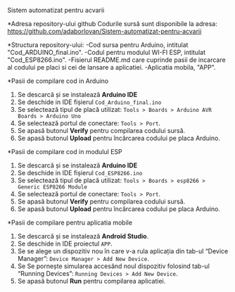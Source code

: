 Sistem automatizat pentru acvarii

*Adresa repository-ului github
Codurile sursă sunt disponibile la adresa: https://github.com/adaborlovan/Sistem-automatizat-pentru-acvarii

*Structura repository-ului:
-Cod sursa pentru Arduino, intitulat "Cod_ARDUINO_final.ino".
-Codul pentru modulul WI-FI ESP, intitulat "Cod_ESP8266.ino".
-Fisierul README.md care cuprinde pasii de incarcare al codului pe placi si cei de lansare a aplicatiei.
-Aplicatia mobila, "APP".

*Pasii de compilare cod in Arduino
1. Se descarcă și se instalează **Arduino IDE** 
2. Se deschide in IDE fișierul `Cod_Arduino_final.ino`
3. Se selectează tipul de placă utilizat: `Tools > Boards > Arduino AVR Boards > Arduino Uno` 
4. Se selectează portul de conectare: `Tools > Port`.
5. Se apasă butonul **Verify** pentru compilarea codului sursă.
6. Se apasă butonul **Upload** pentru încărcarea codului pe placa Arduino.

*Pasii de compilare cod in modulul ESP
1. Se descarcă și se instalează **Arduino IDE** 
2. Se deschide in IDE fișierul `Cod_ESP8266.ino`
3. Se selectează tipul de placă utilizat: `Tools > Boards > esp8266 > Generic ESP8266 Module` 
4. Se selectează portul de conectare: `Tools > Port`.
5. Se apasă butonul **Verify** pentru compilarea codului sursă.
6. Se apasă butonul **Upload** pentru încărcarea codului pe placa Arduino.
   
*Pasii de compilare pentru aplicatia mobile
1. Se descarcă și se instalează **Android Studio**.
2. Se deschide in IDE proiectul `APP`.
3. Se se alege un dispozitiv nou în care v-a rula aplicația din tab-ul “Device Manager”: `Device Manager > Add New Device`.
4. Se Se pornește simularea accesând noul dispozitiv folosind tab-ul “Running Devices”: `Running Devices > Add New Device`.
5. Se apasă butonul **Run** pentru compilarea aplicatiei.

